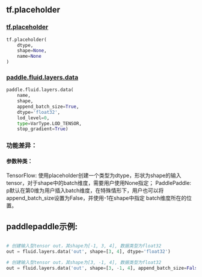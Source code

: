 
## tf.placeholder

### [tf.placeholder](https://www.tensorflow.org/api_docs/python/tf/placeholder)
``` python
tf.placeholder(
    dtype,
    shape=None,
    name=None
)
```

### [paddle.fluid.layers.data](http://paddlepaddle.org/documentation/docs/zh/1.2/api_cn/layers_cn.html#cn-api-fluid-layers-data)
``` python
paddle.fluid.layers.data(
    name, 
    shape, 
    append_batch_size=True, 
    dtype='float32', 
    lod_level=0, 
    type=VarType.LOD_TENSOR, 
    stop_gradient=True)
```

### 功能差异：
#### 参数种类：
TensorFlow: 使用placeholder创建一个类型为dtype，形状为shape的输入tensor，对于shape中的batch维度，需要用户使用None指定；
PaddlePaddle: p默认在第0维为用户插入batch维度，在特殊情形下，用户也可以将append_batch_size设置为False，并使用-1在shape中指定
batch维度所在的位置。


## paddlepaddle示例:
```python

# 创建输入型tensor out，其shape为[-1, 3, 4], 数据类型为float32
out = fluid.layers.data('out', shape=[3, 4], dtype='float32')

# 创建输入型tensor out，其shape为[3, -1, 4], 数据类型为float32
out = fluid.layers.data('out', shape=[3, -1, 4], append_batch_size=False, dtype='float32')
```
